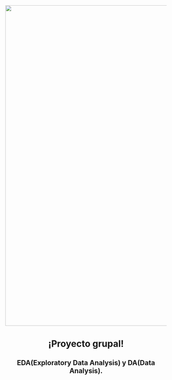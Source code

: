 <div id = "header" align = "center">
  <img = src = "https://github.com/jpradas1/BASTO-project/blob/main/Images/encabezado.jpg" width = "1000" />
    <h1 align = 'Center'> ¡Proyecto grupal! </>
    <h2 align = 'Center'> EDA(Exploratory Data Analysis) y DA(Data Analysis).
    </2>
</div>
